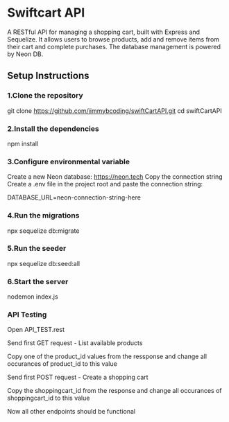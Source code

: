 # Swiftcart API
A RESTful API for managing a shopping cart, built with Express and Sequelize. It allows users to browse products, add and remove items from their cart and complete purchases. The database management is powered by Neon DB.

## Setup Instructions

### 1.Clone the repository

git clone https://github.com/jimmybcoding/swiftCartAPI.git
cd swiftCartAPI

### 2.Install the dependencies

npm install

### 3.Configure environmental variable

Create a new Neon database: https://neon.tech
Copy the connection string
Create a .env file in the project root and paste the connection string:

DATABASE_URL=neon-connection-string-here

### 4.Run the migrations

npx sequelize db:migrate

### 5.Run the seeder

npx sequelize db:seed:all

### 6.Start the server

nodemon index.js

### API Testing

Open API_TEST.rest

Send first GET request - List available products

Copy one of the product_id values from the ressponse and change all occurances of product_id to this value

Send first POST request - Create a shopping cart

Copy the shoppingcart_id from the response and change all occurances of shoppingcart_id to this value

Now all other endpoints should be functional

